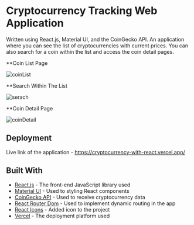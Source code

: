 # Cryptocurrency Tracking Web Application

Written using React.js, Material UI, and the CoinGecko API. An application where you can see the list of cryptocurrencies with current prices. You can also search for a coin within the list and access the coin detail pages.



**Coin List Page


![coinList](https://user-images.githubusercontent.com/63050857/185689871-a9972d66-9ab6-468d-bb73-97e9dfe30bfc.png)




**Search Within The List


![serach](https://user-images.githubusercontent.com/63050857/185690029-691f9271-99c3-4a07-8664-ab04a6aa2642.png)




**Coin Detail Page


![coinDetail](https://user-images.githubusercontent.com/63050857/185690092-62817699-ab7b-48b6-b4f1-76efb024a83d.png)



## Deployment

Live link of the application - https://cryptocurrency-with-react.vercel.app/


## Built With

* [React.js](https://create-react-app.dev/docs/getting-started) - The front-end JavaScript library used
* [Material UI](https://mui.com/) - Used to styling React components
* [CoinGecko API](https://www.coingecko.com/en/api) - Used to receive cryptocurrency data
* [React Router Dom](https://www.npmjs.com/package/react-router-dom) - Used to implement dynamic routing in the app
* [React Icons](https://react-icons.github.io/react-icons/) - Added icon to the project
* [Vercel](https://vercel.com/dashboard) - The deployment platform used




